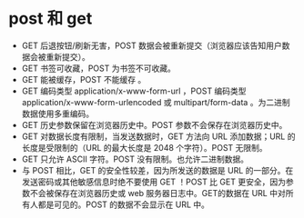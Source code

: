 # post 和 get

- GET 后退按钮/刷新无害，POST 数据会被重新提交（浏览器应该告知用户数据会被重新提交）。
- GET 书签可收藏，POST 为书签不可收藏。
- GET 能被缓存，POST 不能缓存 。
- GET 编码类型 application/x-www-form-url ，POST 编码类型 application/x-www-form-urlencoded 或 multipart/form-data 。为二进制数据使用多重编码。
- GET 历史参数保留在浏览器历史中。POST 参数不会保存在浏览器历史中。
- GET 对数据长度有限制，当发送数据时，GET 方法向 URL 添加数据；URL 的长度是受限制的（URL 的最大长度是 2048 个字符）。POST 无限制。
- GET 只允许 ASCII 字符。POST 没有限制。也允许二进制数据。
- 与 POST 相比，GET 的安全性较差，因为所发送的数据是 URL 的一部分。在发送密码或其他敏感信息时绝不要使用 GET ！POST 比 GET 更安全，因为参数不会被保存在浏览器历史或 web 服务器日志中。GET的数据在 URL 中对所有人都是可见的。POST 的数据不会显示在 URL 中。